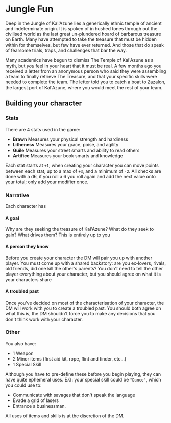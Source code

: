 # Jungle Fun

Deep in the Jungle of Kal'Azune lies a generically ethnic temple of ancient and indeterminate origin. It is spoken of in hushed tones through out the civilised world as the last great un-plundered hoard of barbarous treasure on Earth. Many have attempted to take the treasure that must be hidden within for themselves, but few have ever returned. And those that do speak of fearsome trials, traps, and challenges that bar the way.

Many academics have begun to dismiss The Temple of Kal'Azune as a myth, but _you_ feel in your heart that it must be real. A few months ago you received a letter from an anonymous person who said they were assembling a team to finally retrieve The Treasure, and that your specific skills were needed to complete the team. The letter told you to catch a boat to Zazalon, the largest port of Kal'Azune, where you would meet the rest of your team.

## Building your character

### Stats

There are 4 stats used in the game:

- **Brawn** Measures your physical strength and hardiness
- **Litheness** Measures your grace, poise, and agility
- **Guile** Measures your street smarts and ability to read others
- **Artifice** Measures your book smarts and knowledge

Each stat starts at `+1`, when creating your character you can move points between each stat, up to a max of `+3`, and a minimum of `-2`. All checks are done with a d6, if you roll a 6 you roll again and add the next value onto your total; only add your modifier once.

### Narrative

Each character has

#### A goal

Why are they seeking the treasure of Kal'Azune? What do they seek to gain? What drives them? This is entirely up to you

#### A person they know

Before you create your character the DM will pair you up with another player. You must come up with a shared backstory: are you ex-lovers, rivals, old friends, did one kill the other's parents? You don't need to tell the other player everything about your character, but you should agree on what it is your characters share

#### A troubled past

Once you've decided on most of the characterisation of your character, the DM will work with you to create a troubled past. You should both agree on what this is, the DM shouldn't force you to make any decisions that you don't think work with your character.

### Other

You also have:

- 1 Weapon
- 2 Minor items (first aid kit, rope, flint and tinder, etc...)
- 1 Special Skill

Although you have to pre-define these before you begin playing, they can have quite ephemeral uses. E.G: your special skill could be `"Dance"`, which you could use to:

- Communicate with savages that don't speak the language
- Evade a grid of lasers
- Entrance a businessman.

All uses of items and skills is at the discretion of the DM.
